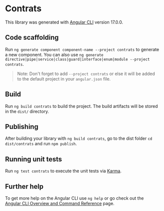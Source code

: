 # Contrats

This library was generated with [Angular CLI](https://github.com/angular/angular-cli) version 17.0.0.

## Code scaffolding

Run `ng generate component component-name --project contrats` to generate a new component. You can also use `ng generate directive|pipe|service|class|guard|interface|enum|module --project contrats`.
> Note: Don't forget to add `--project contrats` or else it will be added to the default project in your `angular.json` file. 

## Build

Run `ng build contrats` to build the project. The build artifacts will be stored in the `dist/` directory.

## Publishing

After building your library with `ng build contrats`, go to the dist folder `cd dist/contrats` and run `npm publish`.

## Running unit tests

Run `ng test contrats` to execute the unit tests via [Karma](https://karma-runner.github.io).

## Further help

To get more help on the Angular CLI use `ng help` or go check out the [Angular CLI Overview and Command Reference](https://angular.io/cli) page.
